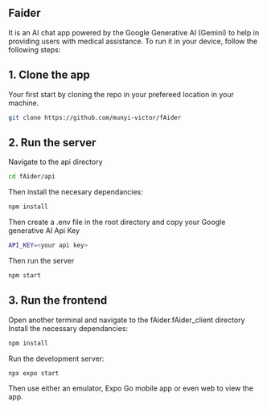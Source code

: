 ## Faider
It is an AI chat app powered by the Google Generative AI (Gemini) to help in providing users with medical assistance.
To run it in your device, follow the following steps:

## 1. Clone the app
Your first start by cloning the repo in your prefereed location in your machine.
```bash
git clone https://github.com/munyi-victor/fAider
```

## 2. Run the server
Navigate to the api directory
``` bash
cd fAider/api
```
Then install the necesary dependancies:
``` bash
npm install
```
Then create a .env file in the root directory and copy your Google generative AI Api Key
``` bash
API_KEY=<your api key>
```
Then run the server
``` bash
npm start
```

## 3. Run the frontend
Open another terminal and navigate to the fAider.fAider_client directory
Install the necessary dependancies:
``` bash
npm install
```
Run the development server:
``` bash
npx expo start
```
Then use either an emulator, Expo Go mobile app or even web to view the app. 

